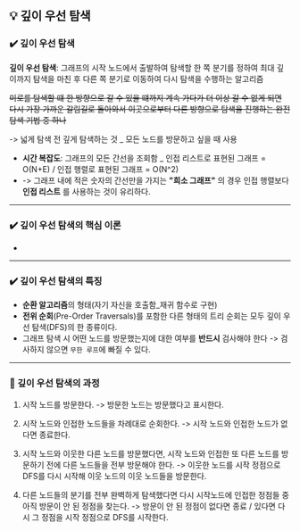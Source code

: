 ## 💡 깊이 우선 탐색

### ✔️ 깊이 우선 탐색
**깊이 우선 탐색**: 그래프의 시작 노드에서 출발하여 탐색할 한 쪽 분기를 정하여 최대 깊이까지 탐색을 마친 후 다른 쪽 분기로 이동하여 다시 탐색을 수행하는 알고리즘

~~미로를 탐색할 떄 한 방향으로 갈 수 있을 떄까지 계속 가다가 더 이상 갈 수 없게 되면 다시 가장 가까운 갈림길로 돌아와서 이곳으로부터 다른 방향으로 탐색을 진행하는 완전 탐색 기법 중 하나~~

-> 넓게 탐색 전 깊게 탐색하는 것 _ 모든 노드를 방문하고 싶을 때 사용

- **시간 복잡도**: 그래프의 모든 간선을 조회함 _ 인접 리스트로 표현된 그래프 = O(N+E) / 인접 행렬로 표현된 그래프 = O(N^2)
- -> 그래프 내에 적은 숫자의 간선만을 가지는 **"희소 그래프"** 의 경우 인접 행렬보다 **인접 리스트** 를 사용하는 것이 유리하다.

***

### ✔️ 깊이 우선 탐색의 핵심 이론
- 


***

### ✔️ 깊이 우선 탐색의 특징
- **순환 알고리즘**의 형태(자기 자신을 호출함_재귀 함수로 구현)
- **전위 순회**(Pre-Order Traversals)를 포함한 다른 형태의 트리 순회는 모두 깊이 우선 탐색(DFS)의 한 종류이다.
- 그래프 탐색 시 어떤 노드를 방문했는지에 대한 여부를 **반드시** 검사해야 한다 -> 검사하지 않으면 `무한 루프`에 빠질 수 있다.

***

### 🚩 깊이 우선 탐색의 과정
1. 시작 노드를 방문한다. -> 방문한 노드는 방문했다고 표시한다.
   
2. 시작 노드와 인접한 노드들을 차례대로 순회한다. -> 시작 노드와 인접한 노드가 없다면 종료한다.

3. 시작 노드와 이웃한 다른 노드를 방문했다면, 시작 노드와 인접한 또 다른 노드를 방문하기 전에 다른 노드들을 전부 방문해야 한다. -> 이웃한 노드를 시작 정점으로 DFS를 다시 시작해 이웃 노드의 이웃 노드들을 방문한다.

4. 다른 노드들의 분기를 전부 완벽하게 탐색했다면 다시 시작노드에 인접한 정점들 중 아직 방문이 안 된 정점을 찾는다. -> 방문이 안 된 정점이 없다면 종료 / 있다면 다시 그 정점을 시작 정점으로 DFS를 시작한다.
